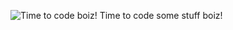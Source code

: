 ![Time to code boiz!](https://media.discordapp.net/attachments/751520704431652996/751520776490057868/--1.jpg?width=684&height=684)
Time to code some stuff boiz!
